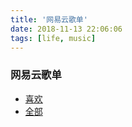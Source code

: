 ```yaml
---
title: '网易云歌单'
date: 2018-11-13 22:06:06
tags: [life, music]
---
```

### 网易云歌单

- [喜欢](https://music.163.com/#/playlist?id=964371620)
- [全部](https://music.163.com/#/playlist?id=2480070514)
